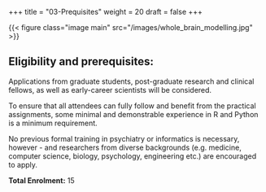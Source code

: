 +++
title = "03-Prequisites"
weight = 20
draft = false
+++

{{< figure class="image main" src="/images/whole_brain_modelling.jpg" >}}

## Eligibility and prerequisites: 

Applications from graduate students, post-graduate research and clinical fellows, as well as early-career scientists will be considered. 

To ensure that all attendees can fully follow and benefit from the practical assignments, some minimal and demonstrable experience in R and Python is a minimum requirement. 

No previous formal training in psychiatry or informatics is necessary, however - and researchers from diverse backgrounds (e.g. medicine, computer science, biology, psychology, engineering etc.) are encouraged to apply.


**Total Enrolment:** 15

